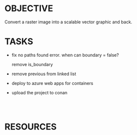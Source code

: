 
# OBJECTIVE
Convert a raster image into a scalable vector graphic and back.

# TASKS


<!-- - fix hashmap iteration is not in order
    //implement the new find_shapes algorithm

    free pixelchunk_list and members     -->

- fix no paths found error.
    when can boundary = false?

    remove is_boundary

- remove previous from linked list

- deploy to azure web apps for containers

- upload the project to conan

<br>
<br>

# RESOURCES
